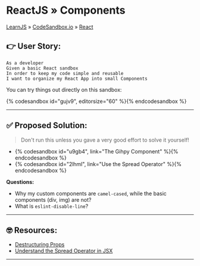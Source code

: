 # ReactJS » Components
[LearnJS](../../../README.md) » [CodeSandbox.io](../../README.md) » [React](../README.md)

## 👉 User Story:

```
As a developer 
Given a basic React sandbox
In order to keep my code simple and reusable 
I want to organize my React App into small Components
```

You can try things out directly on this sandbox:  

{% codesandbox id="gujv9", editorsize="60" %}{% endcodesandbox %}

---

## ✅ Proposed Solution:

> Don't run this unless you gave a very good effort to solve it yourself!

- {% codesandbox id="u9gb4", link="The Gihpy Component" %}{% endcodesandbox %}
- {% codesandbox id="2lhml", link="Use the Spread Operator" %}{% endcodesandbox %}

**Questions:**

- Why my custom components are `camel-cased`, while the basic components (div, img) are not?
- What is `eslint-disable-line`?

---

## 🤓 Resources:

- [Destructuring Props](https://medium.com/@lcriswell/destructuring-props-in-react-b1c295005ce0)
- [Understand the Spread Operator in JSX](https://medium.com/@kevinyckim33/jsx-spread-operator-component-props-meaning-3c9bcadd2493)

---
